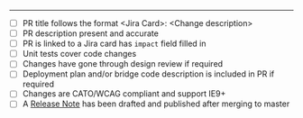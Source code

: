 

---
- [ ] PR title follows the format \<Jira Card\>: \<Change description\>
- [ ] PR description present and accurate
- [ ] PR is linked to a Jira card has `impact` field filled in
- [ ] Unit tests cover code changes
- [ ] Changes have gone through design review if required
- [ ] Deployment plan and/or bridge code description is included in PR if required
- [ ] Changes are CATO/WCAG compliant and support IE9+
- [ ] A [Release Note](https://www.notion.so/adasupport/Creating-Release-Notes-36906dfa8a2b4f10a31dc23b8d46681a) has been drafted and published after merging to master

